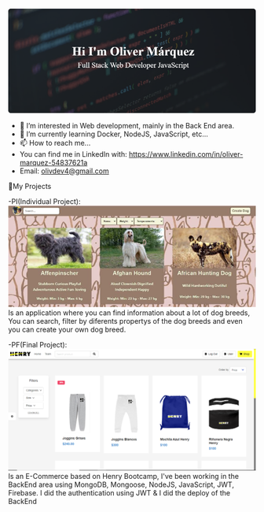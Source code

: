 ![CoverImg](https://github.com/MarkedOliv/MarkedOliv/blob/main/CoverImage.png) 
- 👀 I’m interested in Web development, mainly in the Back End area.
- 🌱 I’m currently learning Docker, NodeJS, JavaScript, etc...
- 📫 How to reach me...
-  You can find me in LinkedIn with: https://www.linkedin.com/in/oliver-marquez-54837621a
-  Email: olivdev4@gmail.com

📌My Projects

-PI(Individual Project):
![pi-doggos](https://github.com/MarkedOliv/MarkedOliv/blob/main/PI-Doggos.jpeg)
Is an application where you can find information about a lot of dog breeds, You can search, filter by diferents propertys of the dog breeds and even you can create your own dog breed.

-PF(Final Project):
![pf-henrycommerce](https://github.com/MarkedOliv/MarkedOliv/blob/main/PF-HenryCommerce.PNG)
Is an E-Commerce based on Henry Bootcamp, I've been working in the BackEnd area using MongoDB, Mongoose, NodeJS, JavaScript, JWT, Firebase. I did the authentication using JWT & I did the deploy of the BackEnd

<!---
MarkedOliv/MarkedOliv is a ✨ special ✨ repository because its `README.md` (this file) appears on your GitHub profile.
You can click the Preview link to take a look at your changes.
--->
